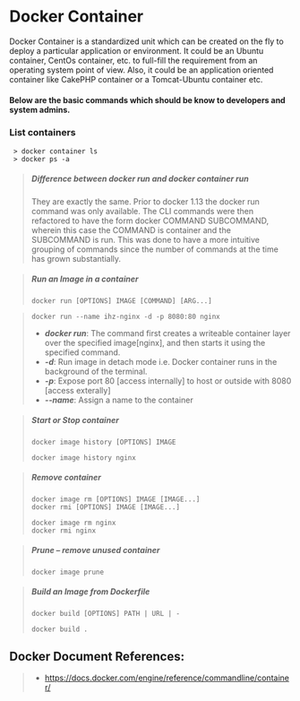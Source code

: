 # Docker Container

Docker Container is a standardized unit which can be created on the fly to deploy a particular application or environment. It could be an Ubuntu container, CentOs container, etc. to full-fill the requirement from an operating system point of view. Also, it could be an application oriented container like CakePHP container or a Tomcat-Ubuntu container etc.

#### Below are the basic commands which should be know to developers and system admins.

### List containers
     > docker container ls
     > docker ps -a

> ##### Difference between docker run and docker container run
> They are exactly the same.
> Prior to docker 1.13 the docker run command was only available. The CLI commands were then refactored to have the form docker COMMAND SUBCOMMAND, wherein this case the COMMAND is container and the SUBCOMMAND is run. This was done to have a more intuitive grouping of commands since the number of commands at the time has grown substantially.

> ##### Run an Image in a container
>     docker run [OPTIONS] IMAGE [COMMAND] [ARG...]

>     docker run --name ihz-nginx -d -p 8080:80 nginx
>
> - ***docker run***: The command first creates a writeable container layer over the specified image[nginx], and then starts it using the specified command.
> - ***-d***: Run image in detach mode i.e. Docker container runs in the background of the terminal.
> - ***-p***: Expose port 80 [access internally] to host or outside with 8080 [access exterally]
> - ***--name***: Assign a name to the container

> ##### Start or Stop container
>     docker image history [OPTIONS] IMAGE
>
>     docker image history nginx

> ##### Remove container
>     docker image rm [OPTIONS] IMAGE [IMAGE...]
>     docker rmi [OPTIONS] IMAGE [IMAGE...]
>
>     docker image rm nginx
>     docker rmi nginx

> ##### Prune – remove unused container
>     docker image prune 

> ##### Build an Image from Dockerfile
>     docker build [OPTIONS] PATH | URL | -
>
>     docker build .

## Docker Document References:
> -   <https://docs.docker.com/engine/reference/commandline/container/>